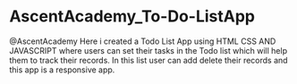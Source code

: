 # AscentAcademy_To-Do-ListApp
@AscentAcademy
Here i created a Todo List App using HTML CSS AND JAVASCRIPT where users can set their tasks in the Todo list which will help them to track their records.
In this list user can add delete their records and this app is a responsive app.

